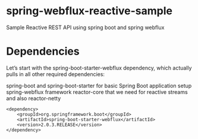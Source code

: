 # spring-webflux-reactive-sample
Sample Reactive REST API using spring boot and spring webflux

# Dependencies
Let’s start with the spring-boot-starter-webflux dependency, which actually pulls in all other required dependencies:

spring-boot and spring-boot-starter for basic Spring Boot application setup
spring-webflux framework
reactor-core that we need for reactive streams and also reactor-netty
```
<dependency>
    <groupId>org.springframework.boot</groupId>
    <artifactId>spring-boot-starter-webflux</artifactId>
    <version>2.0.3.RELEASE</version>
</dependency>
```
